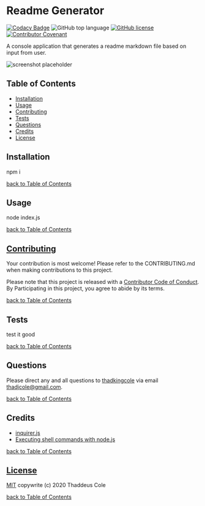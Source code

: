 # Readme Generator

[![Codacy Badge](https://api.codacy.com/project/badge/Grade/539d367a65364d6cbfb867f963147fff)](https://app.codacy.com/manual/thadkingcole/readme_generator?utm_source=github.com&utm_medium=referral&utm_content=thadkingcole/readme_generator&utm_campaign=Badge_Grade_Dashboard)
![GitHub top language](https://img.shields.io/github/languages/top/thadkingcole/Readme_Generator)
[![GitHub license](https://img.shields.io/github/license/thadkingcole/Readme_Generator)](LICENSE)
[![Contributor Covenant](https://img.shields.io/badge/Contributor%20Covenant-v2.0%20adopted-ff69b4.svg)](code_of_conduct.md)

A console application that generates a readme markdown file based on input from user.

![screenshot placeholder](https://placekitten.com/500/500)

## Table of Contents

- [Installation](#installation)
- [Usage](#usage)
- [Contributing](#contributing)
- [Tests](#tests)
- [Questions](#questions)
- [Credits](#credits)
- [License](#license)

## Installation

npm i

[back to Table of Contents](#table-of-contents)

## Usage

node index.js

[back to Table of Contents](#table-of-contents)

## [Contributing](CONTRIBUTING.md)

Your contribution is most welcome! Please refer to the CONTRIBUTING.md when making contributions to this project.

Please note that this project is released with a [Contributor Code of Conduct](code_of_conduct.md). By Participating in this project, you agree to abide by its terms.

[back to Table of Contents](#table-of-contents)

## Tests

test it good

[back to Table of Contents](#table-of-contents)

## Questions

Please direct any and all questions to [thadkingcole](https://github.com/thadkingcole) via email [thadjcole@gmail.com](mailto:thadjcole@gmail.com).

[back to Table of Contents](#table-of-contents)

## Credits

- [inquirer.js](https://www.npmjs.com/package/inquirer)
- [Executing shell commands with node.js](https://stackabuse.com/executing-shell-commands-with-node-js/)

[back to Table of Contents](#table-of-contents)

## [License](LICENSE)

[MIT](LICENSE) copywrite (c) 2020 Thaddeus Cole

[back to Table of Contents](#table-of-contents)
